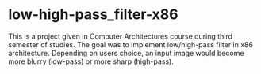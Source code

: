# low-high-pass_filter-x86
This is a project given in Computer Architectures course during third semester of studies. The goal was to implement low/high-pass filter in x86 architecture. Depending on users choice, an input image would become more blurry (low-pass) or more sharp (high-pass).

